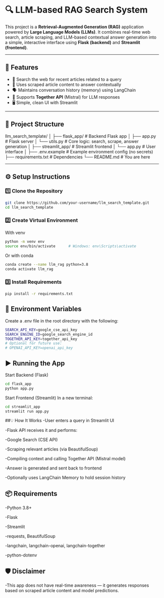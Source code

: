 # 🔍 LLM-based RAG Search System

This project is a **Retrieval-Augmented Generation (RAG)** application powered by **Large Language Models (LLMs)**. It combines real-time web search, article scraping, and LLM-based contextual answer generation into a simple, interactive interface using **Flask (backend)** and **Streamlit (frontend)**.

---

## 🚀 Features

- 🔎 Search the web for recent articles related to a query
- 🧠 Uses scraped article content to answer contextually
- 🗣️ Maintains conversation history (memory) using LangChain
- 🔄 Supports **Together API** (Mistral) for LLM responses
- 🖥️ Simple, clean UI with Streamlit

---

## 📁 Project Structure

llm_search_template/
│
├── flask_app/ # Backend Flask app
│ ├── app.py # Flask server
│ └── utils.py # Core logic: search, scrape, answer generation
│
├── streamlit_app/ # Streamlit frontend
│ └── app.py # User interface
│
├── .env.example # Example environment config (no secrets)
├── requirements.txt # Dependencies
└── README.md # You are here


---

## ⚙️ Setup Instructions

### 1️⃣ Clone the Repository

```bash
git clone https://github.com/your-username/llm_search_template.git
cd llm_search_template
```

### 2️⃣ Create Virtual Environment
With venv
``` bash
python -m venv env
source env/bin/activate      # Windows: env\Scripts\activate
```

Or with conda
``` bash
conda create --name llm_rag python=3.8
conda activate llm_rag
```

### 3️⃣ Install Requirements
``` bash
pip install -r requirements.txt
```

## 🔐 Environment Variables
Create a .env file in the root directory with the following:
``` bash
SEARCH_API_KEY=google_cse_api_key
SEARCH_ENGINE_ID=google_search_engine_id
TOGETHER_API_KEY=together_api_key
# Optional for future use:
# OPENAI_API_KEY=openai_api_key
```

## ▶️ Running the App
Start Backend (Flask)
``` bash
cd flask_app
python app.py
```

Start Frontend (Streamlit)
In a new terminal:
``` bash
cd streamlit_app
streamlit run app.py
```

##💡 How It Works
-User enters a query in Streamlit UI

-Flask API receives it and performs:

-Google Search (CSE API)

-Scraping relevant articles (via BeautifulSoup)

-Compiling context and calling Together API (Mistral model)

-Answer is generated and sent back to frontend

-Optionally uses LangChain Memory to hold session history


## 📦 Requirements
-Python 3.8+

-Flask

-Streamlit

-requests, BeautifulSoup

-langchain, langchain-openai, langchain-together

-python-dotenv


## 🛡️ Disclaimer
-This app does not have real-time awareness — it generates responses based on scraped article content and model predictions.

